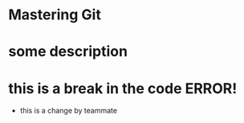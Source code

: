 # Mastering Git 

# some description

# this is a break in the code ERROR! 

* this is a change by teammate
